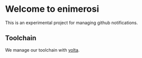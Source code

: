 # Welcome to enimerosi

This is an experimental project for managing github notifications.

## Toolchain

We manage our toolchain with [volta](https://volta.sh/).

